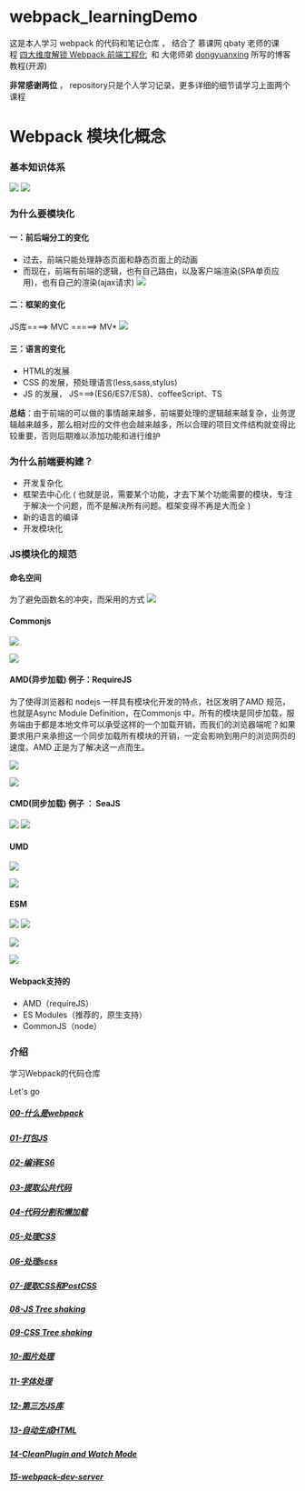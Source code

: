 # webpack_learningDemo

这是本人学习 webpack 的代码和笔记仓库 ， 结合了 慕课网 qbaty 老师的课程 [四大维度解锁 Webpack 前端工程化](https://coding.imooc.com/class/171.html)  和 大佬师弟 [dongyuanxing](https://github.com/dongyuanxin/webpack-demos) 所写的博客教程(开源)

**非常感谢两位** ， repository只是个人学习记录，更多详细的细节请学习上面两个课程



# Webpack 模块化概念



### 基本知识体系
![](https://upload-images.jianshu.io/upload_images/9249356-b341fa2f8d568232.png?imageMogr2/auto-orient/strip%7CimageView2/2/w/1240)
![](https://upload-images.jianshu.io/upload_images/9249356-8937544fbfd731fa.png?imageMogr2/auto-orient/strip%7CimageView2/2/w/1240)

### 为什么要模块化

#### 一：前后端分工的变化
- 过去，前端只能处理静态页面和静态页面上的动画
- 而现在，前端有前端的逻辑，也有自己路由，以及客户端渲染(SPA单页应用)，也有自己的渲染(ajax请求)
![](https://upload-images.jianshu.io/upload_images/9249356-b46902625abc0d6f.png?imageMogr2/auto-orient/strip%7CimageView2/2/w/1240)

#### 二：框架的变化
JS库====> MVC =====> MV*
![](https://upload-images.jianshu.io/upload_images/9249356-d3106c07bfe8d848.png?imageMogr2/auto-orient/strip%7CimageView2/2/w/1240)

#### 三：语言的变化
- HTML的发展
- CSS 的发展，预处理语言(less,sass,stylus) 
- JS 的发展， JS===>(ES6/ES7/ES8)、coffeeScript、TS  


**总结**：由于前端的可以做的事情越来越多，前端要处理的逻辑越来越复杂，业务逻辑越来越多，那么相对应的文件也会越来越多，所以合理的项目文件结构就变得比较重要，否则后期难以添加功能和进行维护

### 为什么前端要构建？
- 开发复杂化
- 框架去中心化  ( 也就是说，需要某个功能，才去下某个功能需要的模块，专注于解决一个问题，而不是解决所有问题。框架变得不再是大而全 )
- 新的语言的编译
- 开发模块化

### JS模块化的规范

#### 命名空间
为了避免函数名的冲突，而采用的方式
![](https://upload-images.jianshu.io/upload_images/9249356-24eb3e4bb53d6ca0.png?imageMogr2/auto-orient/strip%7CimageView2/2/w/1240)

#### Commonjs
![](https://upload-images.jianshu.io/upload_images/9249356-27fcda382a0545c1.png?imageMogr2/auto-orient/strip%7CimageView2/2/w/1240)

![](https://upload-images.jianshu.io/upload_images/9249356-c2117b59872b237e.png?imageMogr2/auto-orient/strip%7CimageView2/2/w/1240)
#### AMD(异步加载) 例子：RequireJS 
为了使得浏览器和 nodejs 一样具有模块化开发的特点，社区发明了AMD 规范，也就是Async Module Definition，在Commonjs 中，所有的模块是同步加载，服务端由于都是本地文件可以承受这样的一个加载开销，而我们的浏览器端呢？如果要求用户来承担这一个同步加载所有模块的开销，一定会影响到用户的浏览网页的速度。AMD 正是为了解决这一点而生。

![](https://upload-images.jianshu.io/upload_images/9249356-05182cb55f0c5e3d.png?imageMogr2/auto-orient/strip%7CimageView2/2/w/1240)

![](https://upload-images.jianshu.io/upload_images/9249356-a280763209c1abd2.png?imageMogr2/auto-orient/strip%7CimageView2/2/w/1240)

#### CMD(同步加载) 例子 ： SeaJS
![](https://upload-images.jianshu.io/upload_images/9249356-ba0c67d114a6ab42.png?imageMogr2/auto-orient/strip%7CimageView2/2/w/1240)
![](https://upload-images.jianshu.io/upload_images/9249356-0493b6d2482022ed.png?imageMogr2/auto-orient/strip%7CimageView2/2/w/1240)
#### UMD
![](https://upload-images.jianshu.io/upload_images/9249356-7af38d93ff4df7cf.png?imageMogr2/auto-orient/strip%7CimageView2/2/w/1240)

![](https://upload-images.jianshu.io/upload_images/9249356-547c3491fb8113dc.png?imageMogr2/auto-orient/strip%7CimageView2/2/w/1240)
#### ESM
![](https://upload-images.jianshu.io/upload_images/9249356-d00ac6876b6c62c1.png?imageMogr2/auto-orient/strip%7CimageView2/2/w/1240)
![](https://upload-images.jianshu.io/upload_images/9249356-82e7fde77d840ca1.png?imageMogr2/auto-orient/strip%7CimageView2/2/w/1240)

![](https://upload-images.jianshu.io/upload_images/9249356-73c72ffc6ef06f61.png?imageMogr2/auto-orient/strip%7CimageView2/2/w/1240)

![](https://upload-images.jianshu.io/upload_images/9249356-07f673b023d3573a.png?imageMogr2/auto-orient/strip%7CimageView2/2/w/1240)

#### Webpack支持的
- AMD（requireJS）
- ES Modules（推荐的，原生支持）
- CommonJS（node）

### 介绍
学习Webpack的代码仓库

Let's go
##### [00-什么是webpack](./00-什么是webpack.md)
##### [01-打包JS](./01-打包JS.md)
##### [02-编译ES6](./02-编译ES6.md)
##### [03-提取公共代码](./03-提取公共代码.md)
##### [04-代码分割和懒加载](./04-代码分割和懒加载.md)
##### [05-处理CSS](./05-处理CSS.md)
##### [06-处理scss](./06-处理scss.md)
##### [07-提取CSS和PostCSS](./07-提取CSS和PostCSS.md)
##### [08-JS Tree shaking](./08-JSTreeShaking.md)
##### [09-CSS Tree shaking](./09-CssTreeShaking.md)
##### [10-图片处理](./10-图片处理.md)
##### [11-字体处理](./11-字体文件.md)
##### [12-第三方JS库](./12-处理第三方JS库.md)
##### [13-自动生成HTML](./13-自动生成HTML.md)
##### [14-CleanPlugin and Watch Mode](./14-CleanPluginAndWatchMode.md)
##### [15-webpack-dev-server](./15-webpack-dev-server.md)
